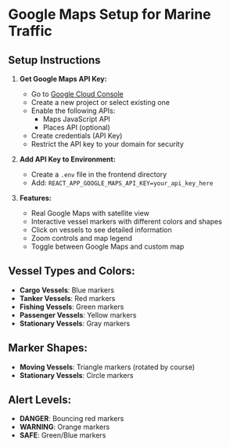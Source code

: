 # Google Maps Setup for Marine Traffic

## Setup Instructions

1. **Get Google Maps API Key:**
   - Go to [Google Cloud Console](https://console.cloud.google.com/)
   - Create a new project or select existing one
   - Enable the following APIs:
     - Maps JavaScript API
     - Places API (optional)
   - Create credentials (API Key)
   - Restrict the API key to your domain for security

2. **Add API Key to Environment:**
   - Create a `.env` file in the frontend directory
   - Add: `REACT_APP_GOOGLE_MAPS_API_KEY=your_api_key_here`

3. **Features:**
   - Real Google Maps with satellite view
   - Interactive vessel markers with different colors and shapes
   - Click on vessels to see detailed information
   - Zoom controls and map legend
   - Toggle between Google Maps and custom map

## Vessel Types and Colors:
- **Cargo Vessels**: Blue markers
- **Tanker Vessels**: Red markers  
- **Fishing Vessels**: Green markers
- **Passenger Vessels**: Yellow markers
- **Stationary Vessels**: Gray markers

## Marker Shapes:
- **Moving Vessels**: Triangle markers (rotated by course)
- **Stationary Vessels**: Circle markers

## Alert Levels:
- **DANGER**: Bouncing red markers
- **WARNING**: Orange markers
- **SAFE**: Green/Blue markers
